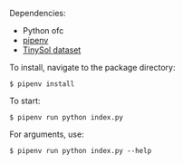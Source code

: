 Dependencies:

-   Python ofc
-   [pipenv](https://formulae.brew.sh/formula/pipenv)
-   [TinySol dataset](https://zenodo.org/record/3685367#.XnFp5i2h1IU%22)

To install, navigate to the package directory:

`$ pipenv install`

To start:

`$ pipenv run python index.py`

For arguments, use:

`$ pipenv run python index.py --help`
